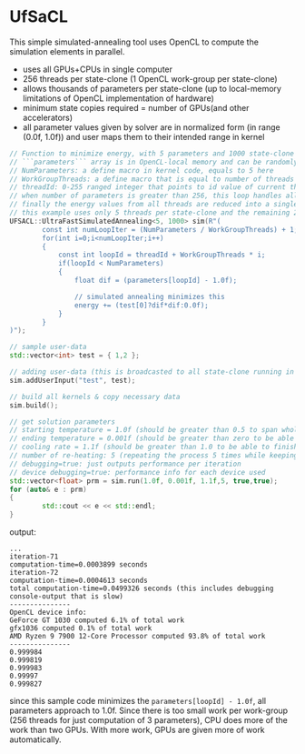 # UfSaCL

This simple simulated-annealing tool uses OpenCL to compute the simulation elements in parallel.

- uses all GPUs+CPUs in single computer
- 256 threads per state-clone (1 OpenCL work-group per state-clone)
- allows thousands of parameters per state-clone (up to local-memory limitations of OpenCL implementation of hardware)
- minimum state copies required = number of GPUs(and other accelerators)
- all parameter values given by solver are in normalized form (in range (0.0f, 1.0f)) and user maps them to their intended range in kernel

```C++
// Function to minimize energy, with 5 parameters and 1000 state-clone (that run in parallel)
// ```parameters``` array is in OpenCL-local memory and can be randomly accessed for any element fast (some GPUs have only several cycles latency in accessing this memory)
// NumParameters: a define macro in kernel code, equals to 5 here
// WorkGroupThreads: a define macro that is equal to number of threads per state-clone (256 currently)
// threadId: 0-255 ranged integer that points to id value of current thread in work-group in OpenCL kernel execution
// when number of parameters is greater than 256, this loop handles all extra iterations per thread
// finally the energy values from all threads are reduced into a single energy result (simply summed in parallel)
// this example uses only 5 threads per state-clone and the remaining 251 threads are idle
UFSACL::UltraFastSimulatedAnnealing<5, 1000> sim(R"(
        const int numLoopIter = (NumParameters / WorkGroupThreads) + 1;
        for(int i=0;i<numLoopIter;i++)
        {
            const int loopId = threadId + WorkGroupThreads * i;
            if(loopId < NumParameters)
            {
                float dif = (parameters[loopId] - 1.0f);

                // simulated annealing minimizes this
                energy += (test[0]?dif*dif:0.0f);
            }
        }
)");

// sample user-data 
std::vector<int> test = { 1,2 };

// adding user-data (this is broadcasted to all state-clone running in GPUs/CPUs)
sim.addUserInput("test", test);

// build all kernels & copy necessary data
sim.build();

// get solution parameters
// starting temperature = 1.0f (should be greater than 0.5 to span whole sarch-space in initial iteration)
// ending temperature = 0.001f (should be greater than zero to be able to finish computing)
// cooling rate = 1.1f (should be greater than 1.0 to be able to finish computing)
// number of re-heating: 5 (repeating the process 5 times while keeping best parameters, default=5)
// debugging=true: just outputs performance per iteration
// device debugging=true: performance info for each device used
std::vector<float> prm = sim.run(1.0f, 0.001f, 1.1f,5, true,true);
for (auto& e : prm)
{
        std::cout << e << std::endl;
}
```

output:

```
...
iteration-71
computation-time=0.0003899 seconds
iteration-72
computation-time=0.0004613 seconds
total computation-time=0.0499326 seconds (this includes debugging console-output that is slow)
---------------
OpenCL device info:
GeForce GT 1030 computed 6.1% of total work
gfx1036 computed 0.1% of total work
AMD Ryzen 9 7900 12-Core Processor computed 93.8% of total work
---------------
0.999984
0.999819
0.999983
0.99997
0.999827
```
since this sample code minimizes the ```parameters[loopId] - 1.0f```, all parameters approach to 1.0f. Since there is too small work per work-group (256 threads for just computation of 3 parameters), CPU does more of the work than two GPUs. With more work, GPUs are given more of work automatically.
